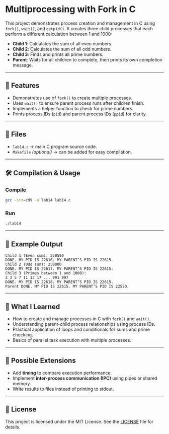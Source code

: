 # Multiprocessing with Fork in C

This project demonstrates process creation and management in C using `fork()`, `wait()`, and `getpid()`.
It creates three child processes that each perform a different calculation between 1 and 1000:

* **Child 1**: Calculates the sum of all even numbers.
* **Child 2**: Calculates the sum of all odd numbers.
* **Child 3**: Finds and prints all prime numbers.
* **Parent**: Waits for all children to complete, then prints its own completion message.

---

## 🚀 Features

* Demonstrates use of `fork()` to create multiple processes.
* Uses `wait()` to ensure parent process runs after children finish.
* Implements a helper function to check for prime numbers.
* Prints process IDs (`pid`) and parent process IDs (`ppid`) for clarity.

---

## 📂 Files

* `lab14.c` → main C program source code.
* `Makefile` *(optional)* → can be added for easy compilation.

---

## 🛠️ Compilation & Usage

### Compile

```bash
gcc -std=c99 -o lab14 lab14.c
```

### Run

```bash
./lab14
```

---

## 📝 Example Output

```
Child 1 (Even sum): 250500
DONE. MY PID IS 22616. MY PARENT’S PID IS 22615.
Child 2 (Odd sum): 250000
DONE. MY PID IS 22617. MY PARENT’S PID IS 22615.
Child 3 (Primes between 1 and 1000):
2 3 5 7 11 13 17 ... 991 997
DONE. MY PID IS 22618. MY PARENT’S PID IS 22615.
Parent DONE. MY PID IS 22615. MY PARENT’S PID IS 22520.
```

---

## 📖 What I Learned

* How to create and manage processes in C with `fork()` and `wait()`.
* Understanding parent-child process relationships using process IDs.
* Practical application of loops and conditionals for sums and prime checking.
* Basics of parallel task execution with multiple processes.

---

## 🔮 Possible Extensions

* Add **timing** to compare execution performance.
* Implement **inter-process communication (IPC)** using pipes or shared memory.
* Write results to files instead of printing to stdout.

---

## 📜 License

This project is licensed under the MIT License. See the [LICENSE](LICENSE) file for details.
